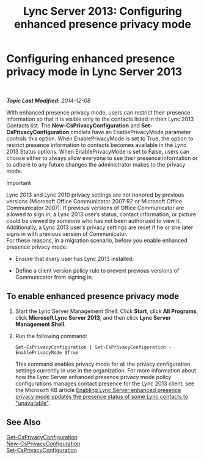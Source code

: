 ﻿---
title: 'Lync Server 2013: Configuring enhanced presence privacy mode'
TOCTitle: Configuring enhanced presence privacy mode
ms:assetid: e7a6b873-486d-4dfb-a967-c48f61f237f3
ms:mtpsurl: https://technet.microsoft.com/en-us/library/Gg399028(v=OCS.15)
ms:contentKeyID: 48185664
ms.date: 12/09/2014
mtps_version: v=OCS.15
---

<div data-xmlns="http://www.w3.org/1999/xhtml">

<div class="topic" data-xmlns="http://www.w3.org/1999/xhtml" data-msxsl="urn:schemas-microsoft-com:xslt" data-cs="http://msdn.microsoft.com/en-us/">

<div data-asp="http://msdn2.microsoft.com/asp">

# Configuring enhanced presence privacy mode in Lync Server 2013

</div>

<div id="mainSection">

<div id="mainBody">

<span> </span>

_**Topic Last Modified:** 2014-12-08_

With enhanced presence privacy mode, users can restrict their presence information so that it is visible only to the contacts listed in their Lync 2013 Contacts list. The **New-CsPrivacyConfiguration** and **Set-CsPrivacyConfiguration** cmdlets have an EnablePrivacyMode parameter controls this option. When EnablePrivacyMode is set to True, the option to restrict presence information to contacts becomes available in the Lync 2013 Status options. When EnablePrivacyMode is set to False, users can choose either to always allow everyone to see their presence information or to adhere to any future changes the administrator makes to the privacy mode.

<div>


> [!IMPORTANT]
> Lync 2013 and Lync 2010 privacy settings are not honored by previous versions (Microsoft Office Communicator 2007 R2 or Microsoft Office Communicator 2007). If previous versions of Office Communicator are allowed to sign in, a Lync 2013 user’s status, contact information, or picture could be viewed by someone who has not been authorized to view it. Additionally, a Lync 2013 user’s privacy settings are reset if he or she later signs in with previous version of Communicator.<BR>For these reasons, in a migration scenario, before you enable enhanced presence privacy mode: 
> <UL>
> <LI>
> <P>Ensure that every user has Lync 2013 installed.</P>
> <LI>
> <P>Define a client version policy rule to prevent previous versions of Communicator from signing in.</P></LI></UL>



</div>

<div>

## To enable enhanced presence privacy mode

1.  Start the Lync Server Management Shell: Click **Start**, click **All Programs**, click **Microsoft Lync Server 2013**, and then click **Lync Server Management Shell**.

2.  Run the following command:
    
        Get-CsPrivacyConfiguration | Set-CsPrivacyConfiguration -EnablePrivacyMode $True
    
    This command enables privacy mode for all the privacy configuration settings currently in use in the organization. For more information about how the Lync Server enhanced presence privacy mode policy configurations manages contact presence for the Lync 2013 client, see the Microsoft KB article [Enabling Lync Server enhanced presence privacy mode updates the presence status of some Lync contacts to "unavailable"](http://support.microsoft.com/kb/3020057).

</div>

<div>

## See Also


[Get-CsPrivacyConfiguration](https://docs.microsoft.com/en-us/powershell/module/skype/Get-CsPrivacyConfiguration)  
[New-CsPrivacyConfiguration](new-csprivacyconfiguration.md)  
[Set-CsPrivacyConfiguration](https://docs.microsoft.com/en-us/powershell/module/skype/Set-CsPrivacyConfiguration)  
  

</div>

</div>

<span> </span>

</div>

</div>

</div>

